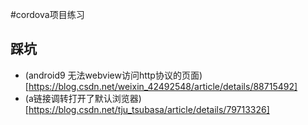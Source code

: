 #cordova项目练习


## 踩坑
*  (android9 无法webview访问http协议的页面)[https://blog.csdn.net/weixin_42492548/article/details/88715492]
* (a链接调转打开了默认浏览器)[https://blog.csdn.net/tju_tsubasa/article/details/79713326]